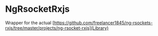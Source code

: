 # NgRsocketRxjs

Wrapper for the actual [https://github.com/freelancer1845/ng-rsockets-rxjs/tree/master/projects/ng-rsocket-rxjs](Library)
